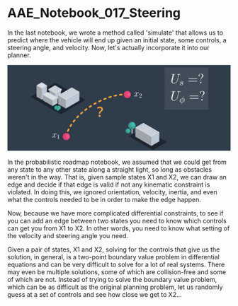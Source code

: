 # AAE_Notebook_017_Steering
In the last notebook, we wrote a method called 'simulate' that allows us to predict where the vehicle will end up given an initial state, some controls, a steering angle, and velocity. Now, let's actually incorporate it into our planner.

![steering](images/steering.png)

In the probabilistic roadmap notebook, we assumed that we could get from any state to any other state along a straight light, so long as obstacles weren't in the way. That is, given sample states X1 and X2, we can draw an edge and decide if that edge is valid if not any kinematic constraint is violated. In doing this, we ignored orientation, velocity, inertia, and even what the controls needed to be in order to make the edge happen.

Now, because we have more complicated differential constraints, to see if you can add an edge between two states you need to know which controls can get you from X1 to X2. In other words, you need to know what setting of the velocity and steering angle you need.

Given a pair of states, X1 and X2, solving for the controls that give us the solution, in general, is a two-point boundary value problem in differential equations and can be very difficult to solve for a lot of real systems. There may even be multiple solutions, some of which are collision-free and some of which are not. Instead of trying to solve the boundary value problem, which can be as difficult as the original planning problem, let us randomly guess at a set of controls and see how close we get to X2...
